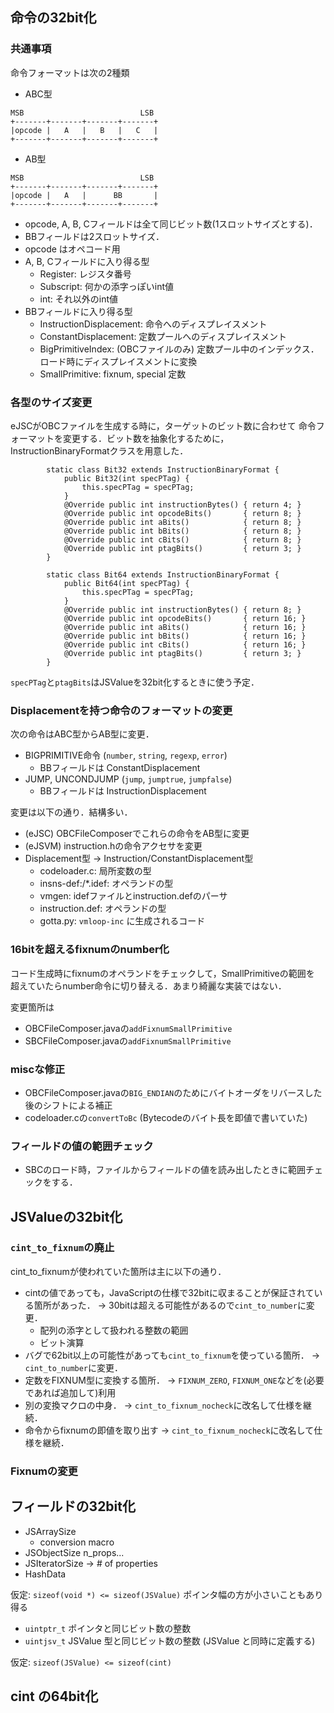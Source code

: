 ## 命令の32bit化

### 共通事項

命令フォーマットは次の2種類

* ABC型
```
MSB                          LSB
+-------+-------+-------+-------+
|opcode |   A   |   B   |   C   |
+-------+-------+-------+-------+
```
* AB型
```
MSB                          LSB
+-------+-------+-------+-------+
|opcode |   A   |      BB       |
+-------+-------+-------+-------+
```

* opcode, A, B, Cフィールドは全て同じビット数(1スロットサイズとする)．
* BBフィールドは2スロットサイズ．
* opcode はオペコード用
* A, B, Cフィールドに入り得る型
  * Register:  レジスタ番号
  * Subscript: 何かの添字っぽいint値
  * int: それ以外のint値
* BBフィールドに入り得る型
  * InstructionDisplacement: 命令へのディスプレイスメント
  * ConstantDisplacement: 定数プールへのディスプレイスメント
  * BigPrimitiveIndex: (OBCファイルのみ) 定数プール中のインデックス．ロード時にディスプレイスメントに変換
  * SmallPrimitive: fixnum, special 定数

### 各型のサイズ変更

eJSCがOBCファイルを生成する時に，ターゲットのビット数に合わせて
命令フォーマットを変更する．ビット数を抽象化するために，
InstructionBinaryFormatクラスを用意した．
```
        static class Bit32 extends InstructionBinaryFormat {
            public Bit32(int specPTag) {
                this.specPTag = specPTag;
            }
            @Override public int instructionBytes() { return 4; }
            @Override public int opcodeBits()       { return 8; }
            @Override public int aBits()            { return 8; }
            @Override public int bBits()            { return 8; }
            @Override public int cBits()            { return 8; }
            @Override public int ptagBits()         { return 3; }
        }

        static class Bit64 extends InstructionBinaryFormat {
            public Bit64(int specPTag) {
                this.specPTag = specPTag;
            }
            @Override public int instructionBytes() { return 8; }
            @Override public int opcodeBits()       { return 16; }
            @Override public int aBits()            { return 16; }
            @Override public int bBits()            { return 16; }
            @Override public int cBits()            { return 16; }
            @Override public int ptagBits()         { return 3; }
        }
```
`specPTag`と`ptagBits`はJSValueを32bit化するときに使う予定．

### Displacementを持つ命令のフォーマットの変更

次の命令はABC型からAB型に変更．
* BIGPRIMITIVE命令 (`number`, `string`, `regexp`, `error`)
  * BBフィールドは ConstantDisplacement
* JUMP, UNCONDJUMP (`jump`, `jumptrue`, `jumpfalse`)
  * BBフィールドは InstructionDisplacement

変更は以下の通り．結構多い．

* (eJSC) OBCFileComposerでこれらの命令をAB型に変更
* (eJSVM) instruction.hの命令アクセサを変更
* Displacement型 -> Instruction/ConstantDisplacement型
  * codeloader.c: 局所変数の型
  * insns-def:/*.idef: オペランドの型
  * vmgen: idefファイルとinstruction.defのパーサ
  * instruction.def: オペランドの型
  * gotta.py: `vmloop-inc` に生成されるコード

### 16bitを超えるfixnumのnumber化

コード生成時にfixnumのオペランドをチェックして，SmallPrimitiveの範囲を
超えていたらnumber命令に切り替える．あまり綺麗な実装ではない．

変更箇所は
* OBCFileComposer.javaの`addFixnumSmallPrimitive`
* SBCFileComposer.javaの`addFixnumSmallPrimitive`

### miscな修正

* OBCFileComposer.javaの`BIG_ENDIAN`のためにバイトオーダをリバースした後のシフトによる補正
* codeloader.cの`convertToBc` (Bytecodeのバイト長を即値で書いていた)

### フィールドの値の範囲チェック

* SBCのロード時，ファイルからフィールドの値を読み出したときに範囲チェックをする．

## JSValueの32bit化

### `cint_to_fixnum`の廃止

cint_to_fixnumが使われていた箇所は主に以下の通り．

* cintの値であっても，JavaScriptの仕様で32bitに収まることが保証されている箇所があった． -> 30bitは超える可能性があるので`cint_to_number`に変更．
  * 配列の添字として扱われる整数の範囲
  * ビット演算
* バグで62bit以上の可能性があっても`cint_to_fixnum`を使っている箇所． -> `cint_to_number`に変更．
* 定数をFIXNUM型に変換する箇所． -> `FIXNUM_ZERO`, `FIXNUM_ONE`などを(必要であれば追加して)利用
* 別の変換マクロの中身． -> `cint_to_fixnum_nocheck`に改名して仕様を継続．
* 命令からfixnumの即値を取り出す -> `cint_to_fixnum_nocheck`に改名して仕様を継続．

### Fixnumの変更

## フィールドの32bit化

* JSArraySize
  * conversion macro
* JSObjectSize n_props...
* JSIteratorSize -> # of properties
* HashData

仮定: `sizeof(void *) <= sizeof(JSValue)`  ポインタ幅の方が小さいこともあり得る
* `uintptr_t` ポインタと同じビット数の整数
* `uintjsv_t` JSValue 型と同じビット数の整数 (JSValue と同時に定義する)

仮定: `sizeof(JSValue) <= sizeof(cint)`

## cint の64bit化



